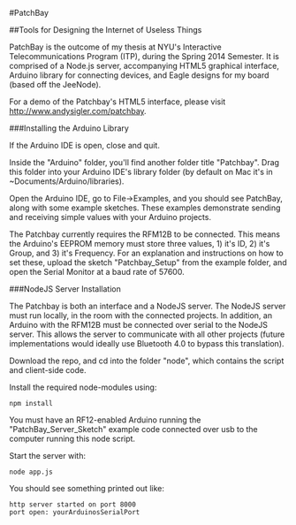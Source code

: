 #PatchBay

##Tools for Designing the Internet of Useless Things

PatchBay is the outcome of my thesis at NYU's Interactive Telecommunications Program (ITP), during the Spring 2014 Semester. It is comprised of a Node.js server, accompanying HTML5 graphical interface, Arduino library for connecting devices, and Eagle designs for my board (based off the JeeNode).

For a demo of the Patchbay's HTML5 interface, please visit http://www.andysigler.com/patchbay.

###Installing the Arduino Library

If the Arduino IDE is open, close and quit.

Inside the "Arduino" folder, you'll find another folder title "Patchbay". Drag this folder into your Arduino IDE's library folder (by default on Mac it's in ~Documents/Arduino/libraries).

Open the Arduino IDE, go to File->Examples, and you should see PatchBay, along with some example sketches. These examples demonstrate sending and receiving simple values with your Arduino projects.

The Patchbay currently requires the RFM12B to be connected. This means the Arduino's EEPROM memory must store three values, 1) it's ID, 2) it's Group, and 3) it's Frequency. For an explanation and instructions on how to set these, upload the sketch "Patchbay_Setup" from the example folder, and open the Serial Monitor at a baud rate of 57600.

###NodeJS Server Installation

The Patchbay is both an interface and a NodeJS server. The NodeJS server must run locally, in the room with the connected projects. In addition, an Arduino with the RFM12B must be connected over serial to the NodeJS server. This allows the server to communicate with all other projects (future implementations would ideally use Bluetooth 4.0 to bypass this translation).

Download the repo, and cd into the folder "node", which contains the script and client-side code.

Install the required node-modules using:

```
npm install
```

You must have an RF12-enabled Arduino running the "PatchBay_Server_Sketch" example code connected over usb to the computer running this node script.

Start the server with:

```
node app.js
```

You should see something printed out like:

```
http server started on port 8000
port open: yourArduinosSerialPort
```
